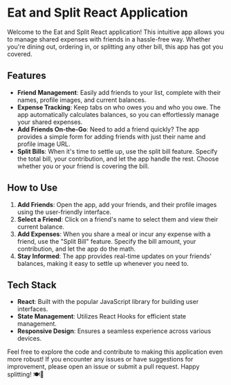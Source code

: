 # Eat and Split React Application

Welcome to the Eat and Split React application! This intuitive app allows you to manage shared expenses with friends in a hassle-free way. Whether you're dining out, ordering in, or splitting any other bill, this app has got you covered.

## Features
- **Friend Management**: Easily add friends to your list, complete with their names, profile images, and current balances.
- **Expense Tracking**: Keep tabs on who owes you and who you owe. The app automatically calculates balances, so you can effortlessly manage your shared expenses.
- **Add Friends On-the-Go**: Need to add a friend quickly? The app provides a simple form for adding friends with just their name and profile image URL.
- **Split Bills**: When it's time to settle up, use the split bill feature. Specify the total bill, your contribution, and let the app handle the rest. Choose whether you or your friend is covering the bill.

## How to Use
1. **Add Friends**: Open the app, add your friends, and their profile images using the user-friendly interface.
2. **Select a Friend**: Click on a friend's name to select them and view their current balance.
3. **Add Expenses**: When you share a meal or incur any expense with a friend, use the "Split Bill" feature. Specify the bill amount, your contribution, and let the app do the math.
4. **Stay Informed**: The app provides real-time updates on your friends' balances, making it easy to settle up whenever you need to.

## Tech Stack
- **React**: Built with the popular JavaScript library for building user interfaces.
- **State Management**: Utilizes React Hooks for efficient state management.
- **Responsive Design**: Ensures a seamless experience across various devices.

Feel free to explore the code and contribute to making this application even more robust! If you encounter any issues or have suggestions for improvement, please open an issue or submit a pull request. Happy splitting! 🍽💸
